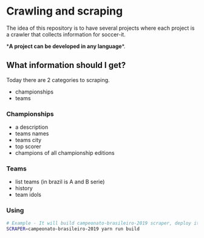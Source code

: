 # Crawling and scraping

The idea of this repository is to have several projects where each project is a crawler that collects information for soccer-it.

\***A project can be developed in any language**\*.

## What information should I get?

Today there are 2 categories to scraping.

- championships
- teams

### Championships

- a description
- teams names
- teams city
- top scorer
- champions of all championship editions

### Teams

- list teams (in brazil is A and B serie)
- history
- team idols

### Using

```sh
# Example - It will build campeonato-brasileiro-2019 scraper, deploy it and start a puppeteer robot
SCRAPER=campeonato-brasileiro-2019 yarn run build
```
